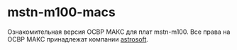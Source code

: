 # mstn-m100-macs

Ознакомительная версия ОСВР МАКС для плат mstn-m100.
Все права на ОСВР МАКС принадлежат компании [astrosoft](https://www.astrosoft.ru/products/development/rtos-macs/).

